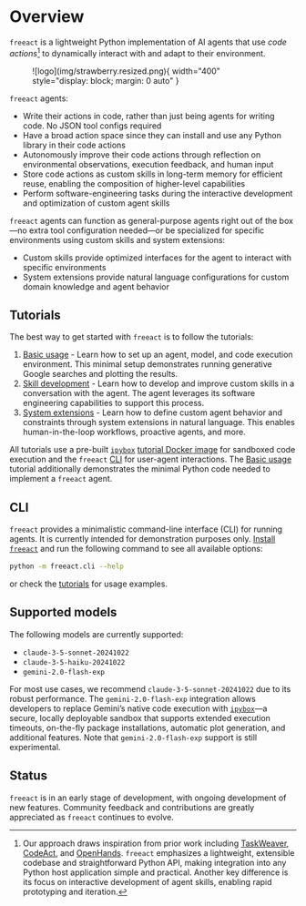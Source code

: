 # Overview

`freeact` is a lightweight Python implementation of AI agents that use *code actions*[^1] to dynamically interact with and adapt to their environment. 

<figure markdown>
  ![logo](img/strawberry.resized.png){ width="400" style="display: block; margin: 0 auto" }
</figure>

`freeact` agents:

- Write their actions in code, rather than just being agents for writing code. No JSON tool configs required
- Have a broad action space since they can install and use any Python library in their code actions
- Autonomously improve their code actions through reflection on environmental observations, execution feedback, and human input
- Store code actions as custom skills in long-term memory for efficient reuse, enabling the composition of higher-level capabilities
- Perform software-engineering tasks during the interactive development and optimization of custom agent skills

`freeact` agents can function as general-purpose agents right out of the box—no extra tool configuration needed—or be specialized for specific environments using custom skills and system extensions:

- Custom skills provide optimized interfaces for the agent to interact with specific environments
- System extensions provide natural language configurations for custom domain knowledge and agent behavior

## Tutorials

The best way to get started with `freeact` is to follow the tutorials:

1. [Basic usage](tutorials/basics.md) - Learn how to set up an agent, model, and code execution environment. This minimal setup demonstrates running generative Google searches and plotting the results.
2. [Skill development](tutorials/skills.md) - Learn how to develop and improve custom skills in a conversation with the agent. The agent leverages its software engineering capabilities to support this process.
3. [System extensions](tutorials/extend.md) - Learn how to define custom agent behavior and constraints through system extensions in natural language. This enables human-in-the-loop workflows, proactive agents, and more.

All tutorials use a pre-built [`ipybox`](https://gradion-ai.github.io/ipybox/) [tutorial Docker image](installation.md#tutorial-docker-image) for sandboxed code execution and the `freeact` [CLI](#cli) for user-agent interactions. The [Basic usage](tutorials/basics.md) tutorial additionally demonstrates the minimal Python code needed to implement a `freeact` agent.

## CLI

`freeact` provides a minimalistic command-line interface (CLI) for running agents. It is currently intended for demonstration purposes only. [Install `freeact`](installation.md) and run the following command to see all available options:

```bash
python -m freeact.cli --help
```

or check the [tutorials](#tutorials) for usage examples.

## Supported models

The following models are currently supported:

- `claude-3-5-sonnet-20241022`
- `claude-3-5-haiku-20241022`
- `gemini-2.0-flash-exp`

For most use cases, we recommend `claude-3-5-sonnet-20241022` due to its robust performance. The `gemini-2.0-flash-exp` integration allows developers to replace Gemini’s native code execution with [`ipybox`](https://gradion-ai.github.io/ipybox/)—a secure, locally deployable sandbox that supports extended execution timeouts, on-the-fly package installations, automatic plot generation, and additional features. Note that `gemini-2.0-flash-exp` support is still experimental.

## Status

`freeact` is in an early stage of development, with ongoing development of new features. Community feedback and contributions are greatly appreciated as `freeact` continues to evolve.

[^1]: Our approach draws inspiration from prior work including [TaskWeaver](https://arxiv.org/abs/2311.17541), [CodeAct](https://arxiv.org/abs/2402.01030), and [OpenHands](https://arxiv.org/abs/2407.16741). `freeact` emphasizes a lightweight, extensible codebase and straightforward Python API, making integration into any Python host application simple and practical. Another key difference is its focus on interactive development of agent skills, enabling rapid prototyping and iteration.
